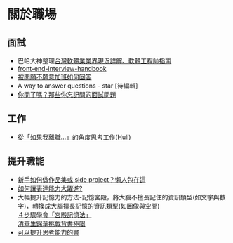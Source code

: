 # 關於職場
## 面試
- 巴哈大神整理[台灣軟體業業界現況詳解、軟體工程師指南](https://forum.gamer.com.tw/C.php?bsn=60076&snA=5444020)
- [front-end-interview-handbook](https://github.com/yangshun/front-end-interview-handbook)
- [被問願不願意加班如何回答](work_overtime.md)
- A way to answer questions - star [待編輯]
- [你問了嗎？那些你忘記問的面試問題](https://www.gvm.com.tw/article/43290)

## 工作
- [從「如果我離職…」的角度思考工作(Huli)](https://hulitw.medium.com/think-as-if-i-quit-f384091ca2f6)

## 提升職能
- [新手如何做作品集或 side project？懶人包在這](https://ithelp.ithome.com.tw/articles/10242875)
- [如何讓表達能力大躍進?](express.md) 
- 大幅提升記憶力的方法-記憶宮殿，將大腦不擅長記住的資訊類型(如文字與數字)，轉換成大腦擅長記憶的資訊類型(如圖像與空間)  
  [４步驟學會「宮殿記憶法」](https://www.cheers.com.tw/article/article.action?id=5099857&page=2)  
  [清華生錦華挑戰背書極限](https://www.youtube.com/watch?v=3Xe9x_ysCug)
- [可以提升思考能力的書](https://github.com/xiaolai/everyone-can-use-english/blob/master/chapter2.md#7-%E6%9B%B4%E9%87%8D%E8%A6%81%E7%9A%84%E6%98%AF%E6%80%9D%E8%80%83%E8%83%BD%E5%8A%9B)

